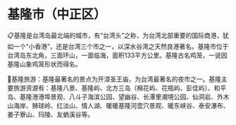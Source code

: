 # 基隆市（中正区）
📋基隆是台湾岛最北端的城市，有“台湾头”之称，为台湾北部重要的国际商港，犹如一个“小香港”，还是台湾三个市之一，以深水谷湾之天然良港著名。基隆市位于台湾岛东北角，三面环山，一面临海，面积133平方公里。基隆古名鸡笼，一说因基隆山象鸡笼形状而得名。

🧭基隆旅游：基隆最著名的景点为开漳圣王庙，为台湾最著名的夜市之一。基隆主要旅游资源有：基隆八景、基隆屿、北方三岛（棉花屿、花瓶屿、彭佳屿）、和平岛、基隆港港埠景观、八斗子海滨公园、望幽谷、长潭里潮境公园、仙洞岩、外木山海岸、狮球岭、红淡山、情人湖、暖暖基隆河壶穴景观、暖东峡谷、泰安瀑布、姜子寮山、玛陵、友蚋溪谷等。